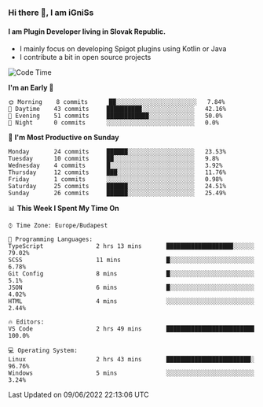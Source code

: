### Hi there 👋, I am iGniSs

#### I am Plugin Developer living in Slovak Republic.
- I mainly focus on developing Spigot plugins using Kotlin or Java
- I contribute a bit in open source projects

<!--START_SECTION:waka-->
![Code Time](http://img.shields.io/badge/Code%20Time-781%20hrs%2048%20mins-blue)

**I'm an Early 🐤** 

```text
🌞 Morning    8 commits      ██░░░░░░░░░░░░░░░░░░░░░░░   7.84% 
🌆 Daytime    43 commits     ██████████░░░░░░░░░░░░░░░   42.16% 
🌃 Evening    51 commits     ████████████░░░░░░░░░░░░░   50.0% 
🌙 Night      0 commits      ░░░░░░░░░░░░░░░░░░░░░░░░░   0.0%

```
📅 **I'm Most Productive on Sunday** 

```text
Monday       24 commits     ██████░░░░░░░░░░░░░░░░░░░   23.53% 
Tuesday      10 commits     ██░░░░░░░░░░░░░░░░░░░░░░░   9.8% 
Wednesday    4 commits      █░░░░░░░░░░░░░░░░░░░░░░░░   3.92% 
Thursday     12 commits     ███░░░░░░░░░░░░░░░░░░░░░░   11.76% 
Friday       1 commits      ░░░░░░░░░░░░░░░░░░░░░░░░░   0.98% 
Saturday     25 commits     ██████░░░░░░░░░░░░░░░░░░░   24.51% 
Sunday       26 commits     ██████░░░░░░░░░░░░░░░░░░░   25.49%

```


📊 **This Week I Spent My Time On** 

```text
⌚︎ Time Zone: Europe/Budapest

💬 Programming Languages: 
TypeScript               2 hrs 13 mins       ███████████████████░░░░░░   79.02% 
SCSS                     11 mins             █░░░░░░░░░░░░░░░░░░░░░░░░   6.78% 
Git Config               8 mins              █░░░░░░░░░░░░░░░░░░░░░░░░   5.1% 
JSON                     6 mins              █░░░░░░░░░░░░░░░░░░░░░░░░   4.02% 
HTML                     4 mins              ░░░░░░░░░░░░░░░░░░░░░░░░░   2.44%

🔥 Editors: 
VS Code                  2 hrs 49 mins       █████████████████████████   100.0%

💻 Operating System: 
Linux                    2 hrs 43 mins       ████████████████████████░   96.76% 
Windows                  5 mins              ░░░░░░░░░░░░░░░░░░░░░░░░░   3.24%

```


 Last Updated on 09/06/2022 22:13:06 UTC
<!--END_SECTION:waka-->